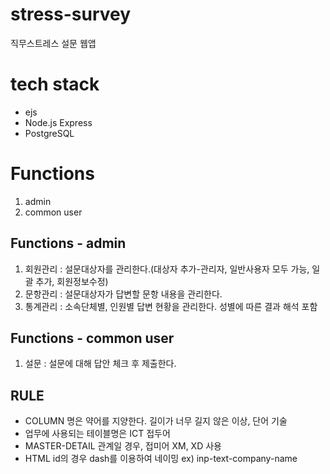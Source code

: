# stress-survey

직무스트레스 설문 웹앱

# tech stack
- ejs
- Node.js Express
- PostgreSQL

# Functions

1. admin
2. common user

## Functions - admin
1. 회원관리 : 설문대상자를 관리한다.(대상자 추가-관리자, 일반사용자 모두 가능, 일괄 추가, 회원정보수정)
2. 문항관리 : 설문대상자가 답변할 문항 내용을 관리한다.
3. 통계관리 : 소속단체별, 인원별 답변 현황을 관리한다. 성별에 따른 결과 해석 포함

## Functions - common user
1. 설문 : 설문에 대해 답안 체크 후 제출한다.

## RULE
- COLUMN 명은 약어를 지양한다. 길이가 너무 길지 않은 이상, 단어 기술
- 업무에 사용되는 테이블명은 ICT 접두어
- MASTER-DETAIL 관계일 경우, 접미어 XM, XD 사용
- HTML id의 경우 dash를 이용하여 네이밍 ex) inp-text-company-name
